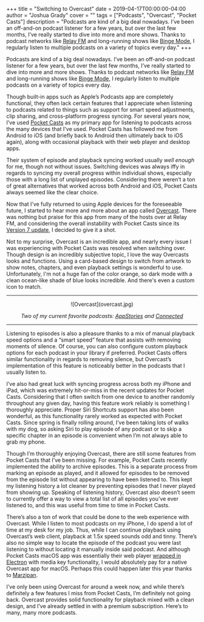 +++
title = "Switching to Overcast"
date = 2019-04-17T00:00:00-04:00
author = "Joshua Grady"
cover = ""
tags = ["Podcasts", "Overcast", "Pocket Casts"]
description = "Podcasts are kind of a big deal nowadays. I’ve been an off-and-on podcast listener for a few years, but over the last few months, I’ve really started to dive into more and more shows. Thanks to podcast networks like [Relay FM](https://www.relay.fm) and long-running shows like [Binge Mode](https://www.theringer.com/binge-mode), I regularly listen to multiple podcasts on a variety of topics every day."
+++

Podcasts are kind of a big deal nowadays. I’ve been an off-and-on podcast listener for a few years, but over the last few months, I’ve really started to dive into more and more shows. Thanks to podcast networks like [Relay FM](https://www.relay.fm) and long-running shows like [Binge Mode](https://www.theringer.com/binge-mode), I regularly listen to multiple podcasts on a variety of topics every day.

Though built-in apps such as Apple’s Podcasts app are completely functional, they often lack certain features that I appreciate when listening to podcasts related to things such as support for smart speed adjustments, clip sharing, and cross-platform progress syncing. For several years now, I’ve used [Pocket Casts](https://www.pocketcasts.com) as my primary app for listening to podcasts across the many devices that I've used. Pocket Casts has followed me from Android to iOS (and briefly back to Android then ultimately back to iOS again), along with occasional playback with their web player and desktop apps.

Their system of episode and playback syncing worked usually _well enough_ for me, though not without issues. Switching devices was always iffy in regards to syncing my overall progress within individual shows, especially those with a long list of unplayed episodes. Considering there weren’t a ton of great alternatives that worked across both Android and iOS, Pocket Casts always seemed like the clear choice.

Now that I’ve fully returned to using Apple devices for the foreseeable future, I started to hear more and more about an app called [Overcast](https://overcast.fm). There was nothing but praise for this app from many of the hosts over at Relay FM, and considering the overall instability with Pocket Casts since its [Version 7 update](https://blog.pocketcasts.com/pocket-casts-7/), I decided to give it a shot.

Not to my surprise, Overcast is an incredible app, and nearly every issue I was experiencing with Pocket Casts was resolved when switching over. Though design is an incredibly subjective topic, I love the way Overcasts looks and functions. Using a card-based design to switch from artwork to show notes, chapters, and even playback settings is wonderful to use. Unfortunately, I'm not a huge fan of the color orange, so dark mode with a clean ocean-like shade of blue looks incredible. And there's even a custom icon to match.

---

<center>![Overcast](overcast.jpg)

_Two of my current favorite podcasts: [AppStories](https://appstories.net) and [Connected](https://www.relay.fm/connected)_</center>

---

Listening to episodes is also a pleasure thanks to a mix of manual playback speed options and a “smart speed” feature that assists with removing moments of silence. Of course, you can also configure custom playback options for each podcast in your library if preferred. Pocket Casts offers similar functionality in regards to removing silence, but Overcast’s implementation of this feature is noticeably better in the podcasts that I usually listen to.

I’ve also had great luck with syncing progress across both my iPhone and iPad, which was extremely hit-or-miss in the recent updates for Pocket Casts. Considering that I often switch from one device to another randomly throughout any given day, having this feature work reliably is something I thoroughly appreciate. Proper Siri Shortcuts support has also been wonderful, as this functionality rarely worked as expected with Pocket Casts. Since spring is finally rolling around, I’ve been taking lots of walks with my dog, so asking Siri to play episode of any podcast or to skip a specific chapter in an episode is convenient when I’m not always able to grab my phone.

Though I’m thoroughly enjoying Overcast, there are still some features from Pocket Casts that I’ve been missing. For example, Pocket Casts recently implemented the ability to archive episodes. This is a separate process from marking an episode as played, and it allowed for episodes to be removed from the episode list without appearing to have been listened to. This kept my listening history a lot cleaner by preventing episodes that I never played from showing up. Speaking of listening history, Overcast also doesn’t seem to currently offer a way to view a total list of all episodes you’ve ever listened to, and this was useful from time to time in Pocket Casts.

There’s also a ton of work that could be done to the web experience with Overcast. While I listen to most podcasts on my iPhone, I do spend a lot of time at my desk for my job. Thus, while I can continue playback using Overcast’s web client, playback at 1.5x speed sounds odd and tinny. There’s also no simple way to locate the episode of the podcast you were last listening to without locating it manually inside said podcast. And although Pocket Casts macOS app was essentially their web player [wrapped in Electron](https://www.theverge.com/circuitbreaker/2018/5/16/17361696/chrome-os-electron-desktop-applications-apple-microsoft-google) with media key functionality, I would absolutely pay for a native Overcast app for macOS. Perhaps this could happen later this year thanks to [Marzipan](https://www.imore.com/marzipan).

I’ve only been using Overcast for around a week now, and while there’s definitely a few features I miss from Pocket Casts, I’m definitely not going back. Overcast provides solid functionality for playback mixed with a clean design, and I’ve already settled in with a premium subscription. Here’s to many, many more podcasts.
